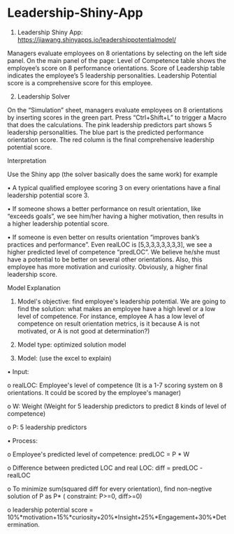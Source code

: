 # Leadership-Shiny-App

1.	Leadership Shiny App: https://jiawang.shinyapps.io/leadershippotentialmodel/

Managers evaluate employees on 8 orientations by selecting on the left side panel.
On the main panel of the page: 
Level of Competence table shows the employee’s score on 8 performance orientations.
Score of Leadership table indicates the employee’s 5 leadership personalities.
Leadership Potential score is a comprehensive score for this employee.

2.	Leadership Solver

On the “Simulation” sheet, managers evaluate employees on 8 orientations by inserting scores in the green part. Press “Ctrl+Shift+L” to trigger a Macro that does the calculations.
The pink leadership predictors part shows 5 leadership personalities.
The blue part is the predicted performance orientation score.
The red column is the final comprehensive leadership potential score.

Interpretation

Use the Shiny app (the solver basically does the same work) for example

•	A typical qualified employee scoring 3 on every orientations have a final leadership potential score 3. 

•	If someone shows a better performance on result orientation, like “exceeds goals”, we see him/her having a higher motivation, then results in a higher leadership potential score. 

•	If someone is even better on results orientation “improves bank’s practices and performance”. Even realLOC is [5,3,3,3,3,3,3,3], we see a higher predicted level of competence “predLOC”. We believe he/she must have a potential to be better on several other orientations. Also, this employee has more motivation and curiosity. Obviously, a higher final leadership score.

Model Explanation

1.	Model's objective: find employee's leadership potential.
We are going to find the solution: what makes an employee have a high level or a low level of competence. For instance, employee A has a low level of competence on result orientation metrics, is it because A is not motivated, or A is not good at determination?) 

2.	Model type: optimized solution model 

3.	Model: (use the excel to explain)

•	Input: 

o	realLOC: Employee's level of competence (It is a 1-7 scoring system on 8 orientations. It could be scored by the employee's manager)

o	W: Weight (Weight for 5 leadership predictors to predict 8 kinds of level of competence)

o	P: 5 leadership predictors

•	Process:

o	Employee's predicted level of competence: predLOC = P * W

o	Difference between predicted LOC and real LOC: diff = predLOC - realLOC

o	To minimize sum(squared diff for every orientation), find non-negtive solution of P as P* ( constraint: P>=0, diff>=0)

o	leadership potential score = 10%*motivation+15%*curiosity+20%*Insight+25%*Engagement+30%*Determination.
